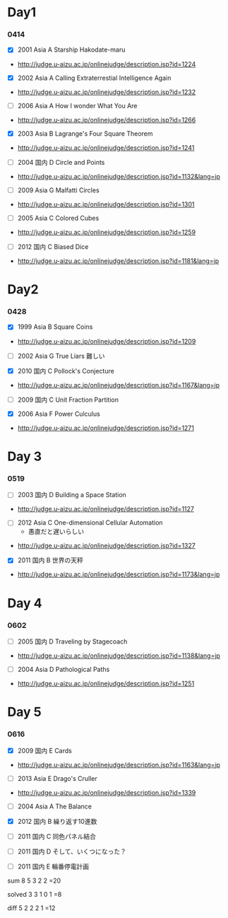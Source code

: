 # Day1

### 0414

 - [x] 2001 Asia A Starship Hakodate-maru
 - http://judge.u-aizu.ac.jp/onlinejudge/description.jsp?id=1224
 - [x] 2002 Asia A Calling Extraterrestial Intelligence Again
 - http://judge.u-aizu.ac.jp/onlinejudge/description.jsp?id=1232
 - [ ] 2006 Asia A How I wonder What You Are
 - http://judge.u-aizu.ac.jp/onlinejudge/description.jsp?id=1266
 - [x] 2003 Asia B Lagrange's Four Square Theorem
 - http://judge.u-aizu.ac.jp/onlinejudge/description.jsp?id=1241
 
 - [ ] 2004 国内 D Circle and Points
 - http://judge.u-aizu.ac.jp/onlinejudge/description.jsp?id=1132&lang=jp
 - [ ] 2009 Asia G Malfatti Circles
 - http://judge.u-aizu.ac.jp/onlinejudge/description.jsp?id=1301
 
 - [ ] 2005 Asia C Colored Cubes
 - http://judge.u-aizu.ac.jp/onlinejudge/description.jsp?id=1259
 - [ ] 2012 国内 C Biased Dice
 - http://judge.u-aizu.ac.jp/onlinejudge/description.jsp?id=1181&lang=jp


# Day2

### 0428

 - [x] 1999 Asia B Square Coins
 - http://judge.u-aizu.ac.jp/onlinejudge/description.jsp?id=1209 
 - [ ] 2002 Asia G True Liars 難しい

 - [x] 2010 国内 C Pollock's Conjecture
 - http://judge.u-aizu.ac.jp/onlinejudge/description.jsp?id=1167&lang=jp

 - [ ] 2009 国内 C Unit Fraction Partition

 - [x] 2006 Asia F Power Culculus
 - http://judge.u-aizu.ac.jp/onlinejudge/description.jsp?id=1271

# Day 3

### 0519

 - [ ] 2003 国内 D Building a Space Station
 - http://judge.u-aizu.ac.jp/onlinejudge/description.jsp?id=1127

 - [ ] 2012 Asia C One-dimensional Cellular Automation
   - 愚直だと遅いらしい
 - http://judge.u-aizu.ac.jp/onlinejudge/description.jsp?id=1327

 - [x] 2011 国内 B 世界の天秤
 - http://judge.u-aizu.ac.jp/onlinejudge/description.jsp?id=1173&lang=jp

# Day 4

### 0602
 - [ ] 2005 国内 D Traveling by Stagecoach
 - http://judge.u-aizu.ac.jp/onlinejudge/description.jsp?id=1138&lang=jp
 - [ ] 2004 Asia D Pathological Paths
 - http://judge.u-aizu.ac.jp/onlinejudge/description.jsp?id=1251

# Day 5

### 0616
 - [x] 2009 国内 E Cards
 - http://judge.u-aizu.ac.jp/onlinejudge/description.jsp?id=1163&lang=jp
 - [ ] 2013 Asia E Drago's Cruller
 - http://judge.u-aizu.ac.jp/onlinejudge/description.jsp?id=1339

 - [ ] 2004 Asia A The Balance
 - [x] 2012 国内 B 繰り返す10進数
 - [ ] 2011 国内 C 同色パネル結合
 - [ ] 2011 国内 D そして、いくつになった？
 - [ ] 2011 国内 E 輪番停電計画


sum
8
5
3
2
2
=20

solved
3
3
1
0
1
=8

diff
5
2
2
2
1
=12